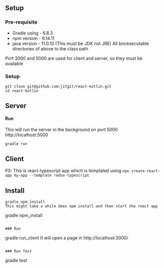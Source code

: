 ## Setup

### Pre-requisite

- Gradle using - 6.8.3
- npm version - 6.14.11
- java version - 11.0.10 (This must be JDK not JRE)
  All bin/executable directories of above to the class path

Port 3000 and 5000 are used for client and server, so they must be available

### Setup

```
git clone git@github.com:jitgit/react-kotlin.git
cd react-kotlin
```

## Server

#### Run

This will run the server in the background on port 5000
http://localhost:5000

```
gradle run
```

## Client

PS: This is react-typescript app which is templated using
`npx create-react-app my-app --template redux-typescript`

## Install

```
gradle npm_install
This might take a while does npm install and then start the react app
```

gradle npm_install

```

### Run
```

gradle run_client It will open a page in http://localhost:3000/

```

### Run Test
```

gradle test

```
